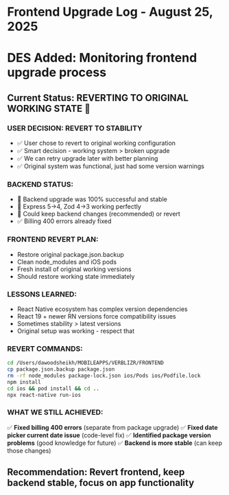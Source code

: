 # Frontend Upgrade Log - August 25, 2025
# DES Added: Monitoring frontend upgrade process

## Current Status: REVERTING TO ORIGINAL WORKING STATE 🔄

### USER DECISION: REVERT TO STABILITY
- ✅ User chose to revert to original working configuration
- ✅ Smart decision - working system > broken upgrade
- ✅ We can retry upgrade later with better planning
- ✅ Original system was functional, just had some version warnings

### BACKEND STATUS:
- 🎯 Backend upgrade was 100% successful and stable
- 🎯 Express 5→4, Zod 4→3 working perfectly
- 📝 Could keep backend changes (recommended) or revert
- ✅ Billing 400 errors already fixed

### FRONTEND REVERT PLAN:
- Restore original package.json.backup
- Clean node_modules and iOS pods
- Fresh install of original working versions
- Should restore working state immediately

### LESSONS LEARNED:
- React Native ecosystem has complex version dependencies
- React 19 + newer RN versions force compatibility issues
- Sometimes stability > latest versions
- Original setup was working - respect that

### REVERT COMMANDS:
```bash
cd /Users/dawoodsheikh/MOBILEAPPS/VERBLIZR/FRONTEND
cp package.json.backup package.json
rm -rf node_modules package-lock.json ios/Pods ios/Podfile.lock
npm install
cd ios && pod install && cd ..
npx react-native run-ios
```

### WHAT WE STILL ACHIEVED:
✅ **Fixed billing 400 errors** (separate from package upgrade)
✅ **Fixed date picker current date issue** (code-level fix)
✅ **Identified package version problems** (good knowledge for future)
✅ **Backend is more stable** (can keep those changes)

## Recommendation: Revert frontend, keep backend stable, focus on app functionality
